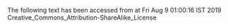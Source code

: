 The following text has been accessed from at Fri Aug 9 01:00:16 IST 2019
Creative_Commons_Attribution-ShareAlike_License
